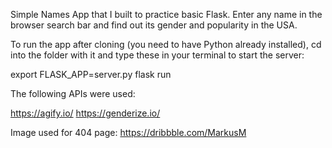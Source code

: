 Simple Names App that I built to practice basic Flask.
Enter any name in the browser search bar and find out its gender and popularity in the USA.

To run the app after cloning (you need to have Python already installed), cd into the folder with it and type these in your terminal to start the server:

export FLASK_APP=server.py
flask run

The following APIs were used:

https://agify.io/
https://genderize.io/

Image used for 404 page:
https://dribbble.com/MarkusM
